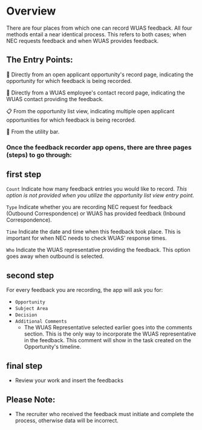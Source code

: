 # Overview

There are four places from which one can record WUAS feedback. All four methods entail a near identical process. This refers to both cases; when NEC requests feedback and when WUAS provides feedback.

## The Entry Points:
📄 Directly from an open applicant opportunity's record page, indicating the opportunity for which feedback is being recorded.

👤 Directly from a WUAS employee's contact record page, indicating the WUAS contact providing the feedback.

📋 From the opportunity list view, indicating multiple open applicant opportunities for which feedback is being recorded.

🔧 From the utility bar.

### Once the feedback recorder app opens, there are three pages (steps) to go through:

## first step

`Count` Indicate how many feedback entries you would like to record. _This option is not provided when you utilize the opportunity list view entry point._

`Type` Indicate whether you are recording NEC request for feedback (Outbound Correspondence) or WUAS has provided feedback (Inbound Correspondence).

`Time` Indicate the date and time when this feedback took place. This is important for when NEC needs to check WUAS' response times.

`Who` Indicate the WUAS representative providing the feedback. This option goes away when outbound is selected.

## second step

For every feedback you are recording, the app will ask you for:
- `Opportunity`
- `Subject Area`
- `Decision`
- `Additional Comments`
  - The WUAS Representative selected earlier goes into the comments section. This is the only way to incorporate the WUAS representative in the feedback. This comment will show in the task created on the Opportunity's timeline.

## final step

- Review your work and insert the feedbacks

## Please Note:

- The recruiter who received the feedback must initiate and complete the process, otherwise data will be incorrect.
